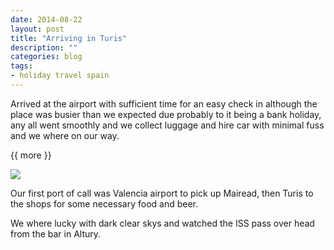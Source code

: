 ```yaml
---
date: 2014-08-22
layout: post
title: "Arriving in Turis"
description: ""
categories: blog 
tags:
- holiday travel spain 
---
```


<!--start excerpt-->
 Arrived at the airport with sufficient time for an easy check in although the place was busier than we expected due probably to it being a bank holiday, any all went smoothly and we collect luggage and hire car with minimal fuss and we where on our way.

{{ more }}

![](/images/2014/2014-08-22-arriving-in-turis.jpg)


Our first port of call was Valencia airport to pick up Mairead, then Turis to the shops for some necessary food and beer.

We where lucky with dark clear skys and watched the ISS pass over head from the bar in Altury.
